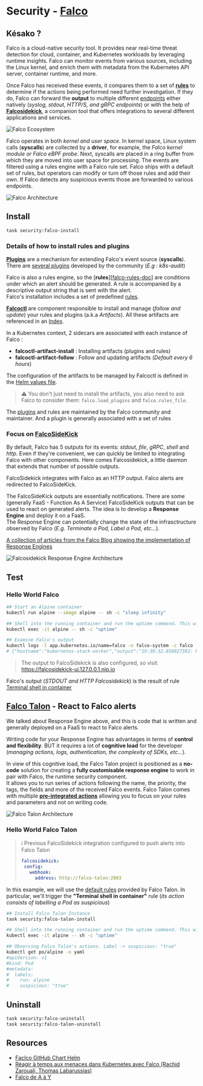 # Security - [Falco][falco-docs]

## Késako ?

Falco is a cloud-native security tool. It provides near real-time threat detection for cloud, container, and Kubernetes workloads by leveraging runtime insights. Falco can monitor events from various sources, including the Linux kernel, and enrich them with metadata from the Kubernetes API server, container runtime, and more.

Once Falco has received these events, it compares them to a set of [**rules**][falco-rules-doc] to determine if the actions being performed need further investigation. If they do, Falco can forward the **output** to multiple different [endpoints][falco-outputs-doc] either natively (*syslog, stdout, HTTP/S, and gRPC endpoints*) or with the help of [**Falcosidekick**][falcosidekick-doc], a companion tool that offers integrations to several different applications and services.

![Falco Ecosystem](../images/falco-complete-archi.png)

Falco operates in both *kernel and user space*. In kernel space, Linux system calls (**syscalls**) are collected by a **driver**, for example, the *Falco kernel module or Falco eBPF probe*. Next, syscalls are placed in a ring buffer from which they are moved into user space for processing. The events are filtered using a rules engine with a Falco rule set. Falco ships with a default set of rules, but operators can modify or turn off those rules and add their own. If Falco detects any suspicious events those are forwarded to various endpoints.

![Falco Architecture](../images/falco-architecture.png)

## Install

```bash
task security:falco-install
```

### Details of how to install rules and plugins

[**Plugins**][falco-plugins-doc] are a mechanism for extending Falco's event source (**syscalls**). There are [several plugins][falco-registed-plugins] developed by the community (*E.g : k8s-audit*)

Falco is also a rules engine, so the [**rules**][[falco-rules-doc]] are conditions under which an alert should be generated. A rule is accompanied by a descriptive output string that is sent with the alert. \
Falco's installation includes a set of predefined [rules][falco-default-rules].

[**Falcoctl**][falcoctl-docs] are component responsible to install and manage (*follow and update*) your rules and plugins (a.k.a *Artifacts*). All these artifacts are referenced in an [Index](https://falcosecurity.github.io/falcoctl/index.yaml).

In a Kubernetes context, 2 sidecars are associated with each instance of Falco :

- **falcoctl-artifact-install** : Installing artifacts (plugins and rules)
- **falcoctl-artifact-follow** : Follow and updating artifacts (*Default every 6 hours*)

The configuration of the artifacts to be managed by Falcoctl is defined in the [Helm values file](./helm.values.yml).

> ⚠️ You don't just need to install the artifacts, you also need to ask Falco to consider them: `falco.load_plugins` and `falco.rules_file`.

The [plugins][falco-registed-plugins] and rules are maintained by the Falco community and maintainer. And a plugin is generally associated with a set of rules

### Focus on [FalcoSideKick][falcosidekick-doc]

By default, Falco has 5 outputs for its events: *stdout*, *file*, *gRPC*, *shell* and *http*. Even if they're convenient, we can quickly be limited to integrating Falco with other components. Here comes Falcosidekick, a little daemon that extends that number of possible outputs.

FalcoSidekick integrates with Falco as an HTTP output. Falco alerts are redirected to FalcoSideKick.

The FalcoSideKick outputs are essentially notifications.  There are some (generally FaaS - Function As A Service) FalcoSideKick outputs that can be used to react on generated alerts. The idea is to develop a **Response Engine** and deploy it on a FaaS. \
The Response Engine can potentially change the state of the infrasctructure observed by Falco (*E.g. Terminate a Pod, Label a Pod, etc...*).

[A collection of articles from the Falco Blog showing the implementation of Response Engines][falcosidekick-response-engine-blog]

![Falcosidekick Response Engine Architecture](../images/falcosidekick-response-engine-archi.png)

## Test

### Hello World Falco

```bash
## Start an Alpine container.
kubectl run alpine --image alpine -- sh -c "sleep infinity"

## Shell into the running container and run the uptime command. This will trigger Falco to send an Alert.
kubectl exec -it alpine -- sh -c "uptime"

## Examine Falco's output 
kubectl logs -l app.kubernetes.io/name=falco -n falco-system -c falco | grep Notice
# {"hostname":"kubernetes-stack-worker","output":"19:39:32.856027382: Notice A shell was spawned in a ... }
```

> The output to FalcoSidekick is also configured, so visit https://falcosidekick-ui.127.0.0.1.nip.io

Falco's output (*STDOUT and HTTP Falcosidekick*) is the result of rule [Terminal shell in container](https://github.com/falcosecurity/rules/blob/28b98b6f5f2fd1c1a82fc96c07bc844db33eb7cd/rules/falco_rules.yaml#L710)

## [Falco Talon][falco-talon-doc] - React to Falco alerts

We talked about Response Engine above, and this is code that is written and generally deployed on a FaaS to react to Falco alerts.

Writing code for your Response Engine has advantages in terms of **control and flexibility**. BUT it requires a lot of **cognitive load** for the developer (*managing actions, logs, authentication, the complexity of SDKs, etc...*).

In view of this cognitive load, the Falco Talon project is positioned as a **no-code** solution for creating a **fully customisable response engine** to work in pair with Falco, the runtime security component. \
It allows you to run series of actions following the name, the priority, the tags, the fields and more of the received Falco events. Falco Talon comes with multiple [**pre-integrated actions**][falco-talon-predifined-actionners] allowing you to focus on your rules and parameters and not on writing code.

![Falco Talon Architecture](../images/falco-talon-architecture.png)

### Hello World Falco Talon

> ℹ️ Previous FalcoSidekick integration configured to push alerts into Falco Talon
> ```yaml
> falcosidekick:
>  config: 
>    webhook:
>      address: http://falco-talon:2803
>```

In this example, we will use the [default rules][falco-talon-default-rules] provided by Falco Talon. In particular, we'll trigger the **"Terminal shell in container"** rule (*its action consists of labelling a Pod as suspicious*)

```bash
## Install Falco Talon Instance
task security:falco-talon-install

## Shell into the running container and run the uptime command. This will trigger Falco to send an Alert.
kubectl exec -it alpine -- sh -c "uptime"

## Observing Falco Talon's actions. Label -> suspicious: "true"
kubectl get po/alpine -o yaml
#apiVersion: v1
#kind: Pod
#metadata:
#  labels:
#    run: alpine
#    suspicious: "true"
```

## Uninstall

```bash
task security:falco-uninstall
task security:falco-talon-uninstall
```

## Resources

- [Faclco GitHub Chart Helm][falco-gh-chart-helm]
- [Réagir à temps aux menaces dans Kubernetes avec Falco (Rachid Zarouali, Thomas Labarussias)][falco-youtube]
- [Falco de A à Y][falco-blog-by-quentin-joly]

<!-- Links -->
[falco-docs]: https://falco.org/
[falco-youtube]: https://youtu.be/Mx28fhyKX7Q?si=GIQsPn2UOCsBl1JO
[falco-blog-by-quentin-joly]: https://une-tasse-de.cafe/blog/falco/
[falco-default-macros]: https://falco.org/docs/reference/rules/default-macros/
[falco-default-rules]: https://falco.org/docs/reference/rules/default-rules/
[falcoctl-docs]: https://falco.org/blog/falcoctl-install-manage-rules-plugins/
[falco-registed-plugins]: https://falco.org/docs/plugins/registered-plugins/
[falco-gh-chart-helm]: https://github.com/falcosecurity/charts/blob/master/charts/falco/README.md
[falco-rules-doc]: https://falco.org/docs/rules/
[falco-outputs-doc]: https://falco.org/docs/outputs/
[falcosidekick-doc]: https://falco.org/blog/extend-falco-outputs-with-falcosidekick/
[falco-plugins-doc]: https://falco.org/docs/plugins/
[falcosidekick-response-engine-blog]: https://falco.org/blog/falcosidekick-response-engine-part-1-kubeless/
[falco-talon-doc]: https://docs.falco-talon.org/
[falco-talon-predifined-actionners]: https://docs.falco-talon.org/docs/actionners/list/
[falco-talon-default-rules]: https://github.com/falco-talon/falco-talon/blob/main/deployment/helm/rules.yaml